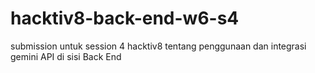 # hacktiv8-back-end-w6-s4
submission untuk session 4 hacktiv8 tentang penggunaan dan integrasi gemini API di sisi Back End
